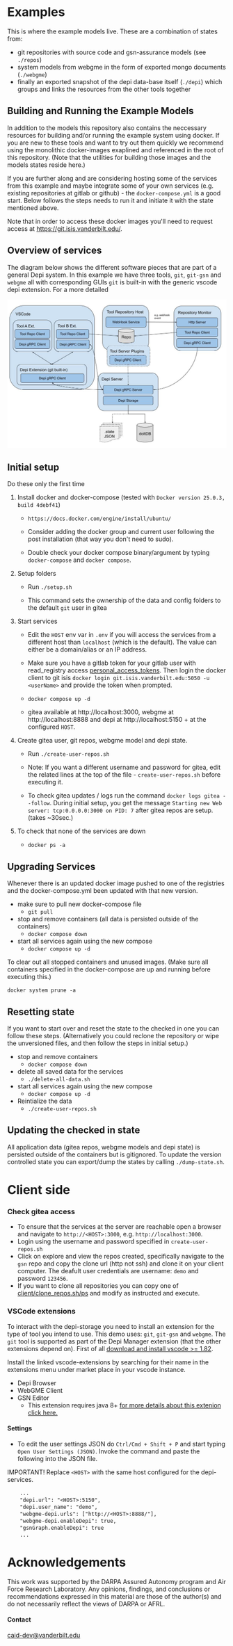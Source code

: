 # Examples
This is where the example models live. These are a combination of states from:
 - git repositories with source code and gsn-assurance models (see `./repos`)
 - system models from webgme in the form of exported mongo documents (`./webgme`)
 - finally an exported snapshot of the depi data-base itself (`./depi`) which groups and links the resources from the other tools together

## Building and Running the Example Models
In addition to the models this repository also contains the neccessary resources for building and/or running the example system using docker. If you are new to these tools and want to try out them quickly we recommend using the monolithic docker-images exaplined and referenced in the root of this repository. (Note that the utilities for building those images and the models states reside here.)

If you are further along and are considering hosting some of the services from this example and maybe integrate some of your own services (e.g. existing repositories at gitlab or github) - the `docker-compose.yml` is a good start. Below follows the steps needs to run it and initiate it with the state mentioned above.

Note that in order to access these docker images you'll need to request access at https://git.isis.vanderbilt.edu/. 

## Overview of services
The diagram below shows the different software pieces that are part of a general Depi system. In this example we have three tools, `git`, `git-gsn` and `webgme` all with corresponding GUIs `git` is built-in with the generic vscode depi extension. For a more detailed 

![Depi architecture](images/depi-architecture.jpg)

## Initial setup
Do these only the first time

1. Install docker and docker-compose (tested with `Docker version 25.0.3, build 4debf41`)
    - `https://docs.docker.com/engine/install/ubuntu/`
    
    - Consider adding the docker group and current user following the post installation (that way you don't need to sudo).

    - Double check your docker compose binary/argument by typing `docker-compose` and `docker compose`.

1. Setup folders 

    - Run `./setup.sh` 

    - This command sets the ownership of the data and config folders to the default `git` user in gitea

1. Start services
    - Edit the `HOST` env var in `.env` if you will access the services from a different host than `localhost` (which is the default).
    The value can either be a domain/alias or an IP address.

    -  Make sure you have a gitlab token for your gitlab user with read_registry access [personal_access_tokens](https://git.isis.vanderbilt.edu/-/user_settings/personal_access_tokens). Then login the docker client to git isis `docker login git.isis.vanderbilt.edu:5050 -u <userName>` and provide the token when prompted.

    - `docker compose up -d`

    - gitea available at http://localhost:3000, webgme at http://localhost:8888 and depi at http://localhost:5150 + at the configured `HOST`.

1. Create gitea user, git repos, webgme model and depi state.

    - Run `./create-user-repos.sh` 
    
    - Note: If you want a different username and password for gitea, edit the related lines at the top of the file - `create-user-repos.sh` before executing it.
    
    - To check gitea updates / logs run the command `docker logs gitea --follow`.  During initial setup, you get the message  `Starting new Web server: tcp:0.0.0.0:3000 on PID: 7` after gitea repos are setup. (takes ~30sec.)
    

1. To check that none of the services are down

    - `docker ps -a`


## Upgrading Services
Whenever there is an updated docker image pushed to one of the registries and the docker-compose.yml been updated
with that new version.
- make sure to pull new docker-compose file
  - `git pull`
- stop and remove containers (all data is persisted outside of the containers)
  - `docker compose down`
- start all services again using the new compose
  - `docker compose up -d`

To clear out all stopped containers and unused images. (Make sure all containers specified in the docker-compose are up and running before executing this.)
```
docker system prune -a
```

## Resetting state
If you want to start over and reset the state to the checked in one you can follow these steps. (Alternatively you could reclone the repository or wipe the unversioned files, and then follow the steps in initial setup.)
- stop and remove containers
  - `docker compose down`
- delete all saved data for the services
  - `./delete-all-data.sh`
- start all services again using the new compose
  - `docker compose up -d`
- Reintialize the data
  - `./create-user-repos.sh`

## Updating the checked in state
All application data (gitea repos, webgme models and depi state) is persisted outside of the containers but is gitignored.
To update the version controlled state you can export/dump the states by calling `./dump-state.sh`.

Client side
===============

### Check gitea access
- To ensure that the services at the server are reachable open a browser and navigate to `http://<HOST>:3000`, e.g. `http://localhost:3000`.
- Login using the username and password specified in `create-user-repos.sh`
- Click on explore and view the repos created, specifically navigate to the `gsn` repo and copy the clone url (http not ssh)
 and clone it on your client computer. The deafult user credentials are username: `demo` and password `123456`.
- If you want to clone all repositories you can copy one of [client/clone_repos.sh/ps](/client) and modify as instructed and execute.

### VSCode extensions

To interact with the depi-storage you need to install an extension for the type of tool you intend to use. This demo uses:
`git`, `git-gsn` and `webgme`. The `git` tool is supported as part of the Depi Manager extension (that the other extensions depend on).
First of all [download and install vscode >= 1.82](https://code.visualstudio.com/download).

Install the linked vscode-extensions by searching for their name in the extensions menu under market place in your vscode instance.

- Depi Browser
- WebGME Client
- GSN Editor
  - This extension requires java 8+ [for more details about this extenion click here.](../gsn-domain/gsn-vscode-xtext/vscode-extension-self-contained/README.md)

#### Settings
 - To edit the user settings JSON do `Ctrl/Cmd + Shift + P` and start typing `Open User Settings (JSON)`. Invoke the command and paste the following into the JSON file.


IMPORTANT! Replace `<HOST>` with the same host configured for the depi-services.

```
    ...
    "depi.url": "<HOST>:5150",
    "depi.user_name": "demo",
    "webgme-depi.urls": ["http://<HOST>:8888/"],
    "webgme-depi.enableDepi": true,
    "gsnGraph.enableDepi": true
    ...
```
# Acknowledgements
This work was supported by the DARPA Assured Autonomy program and Air Force Research Laboratory. Any opinions, findings, 
and conclusions or recommendations expressed in this material are those of the author(s) and do not necessarily reflect 
the views of DARPA or AFRL.

#### Contact
caid-dev@vanderbilt.edu